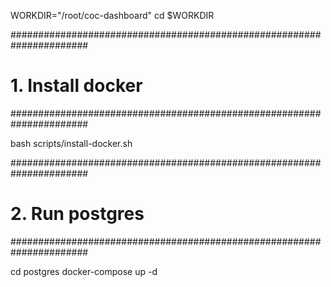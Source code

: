 WORKDIR="/root/coc-dashboard"
cd $WORKDIR

######################################################################
# 1. Install docker
######################################################################

bash scripts/install-docker.sh

######################################################################
# 2. Run postgres
######################################################################

cd postgres
docker-compose up -d
